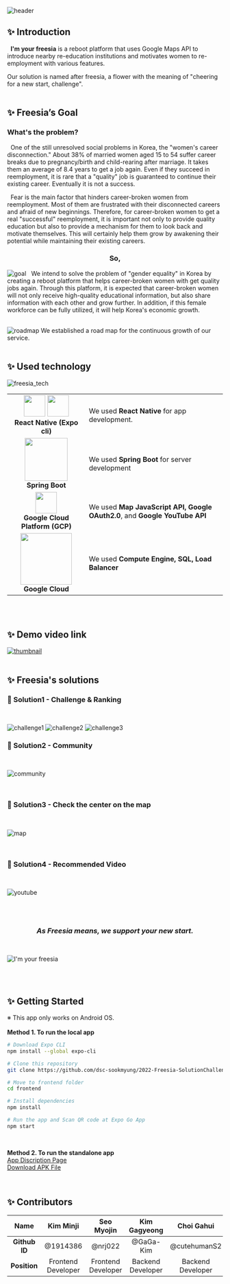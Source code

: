 ![header](https://capsule-render.vercel.app/api?type=waving&color=0:FF8B2A,100:FFEF5E&height=170&section=header&text=2022%20Solution%20Challenge%20-%20I'm%20your%20freesia&fontSize=30&fontAlign=40&fontAlignY=30&fontColor=ffffff&animation=fadeIn) <br>
## ✨ Introduction
&nbsp; **I'm your freesia** is a reboot platform that uses Google Maps API to introduce nearby re-education institutions and motivates women to re-employment with various features.

Our solution is named after freesia, a flower with the meaning of "cheering for a new start, challenge".
<br/><br/>

## ✨ Freesia’s Goal
### What's the problem?
&nbsp; One of the still unresolved social problems in Korea, the "women's career disconnection." About 38% of married women aged 15 to 54 suffer career breaks due to pregnancy/birth and child-rearing after marriage. It takes them an average of 8.4 years to get a job again. Even if they succeed in reemployment, it is rare that a "quality" job is guaranteed to continue their existing career. Eventually it is not a success.

&nbsp; Fear is the main factor that hinders career-broken women from reemployment. Most of them are frustrated with their disconnected careers and afraid of new beginnings. Therefore, for career-broken women to get a real "successful" reemployment, it is important not only to provide quality education but also to provide a mechanism for them to look back and motivate themselves. This will certainly help them grow by awakening their potential while maintaining their existing careers.

<h3 align="center"><b>So,</b></h3>

![goal](https://user-images.githubusercontent.com/61882016/160788790-0843a7f0-eb72-4263-918a-9987ed5ab0b8.png)
&nbsp; We intend to solve the problem of "gender equality" in Korea by creating a reboot platform that helps career-broken women with get quality jobs again. Through this platform, it is expected that career-broken women will not only receive high-quality educational information, but also share information with each other and grow further. In addition, if this female workforce can be fully utilized, it will help Korea's economic growth.
<br/><br/>

![roadmap](https://user-images.githubusercontent.com/61882016/171909418-a13835e1-09f9-44ed-994a-51b8a29ac5de.jpg)
We established a road map for the continuous growth of our service.
<br/><br/>

## ✨ Used technology
![freesia_tech](https://user-images.githubusercontent.com/87821678/160786178-f78336e5-7afe-4555-a2ca-29daadf1c36f.PNG)

<div align="center">
<table>
  <tr>
    <td align="center">
      <img src="https://user-images.githubusercontent.com/61882016/161264122-d9a65c2d-f6c5-4fad-bdaa-0a09e13ca1ef.png" width="50px">
      <img src="https://user-images.githubusercontent.com/61882016/161264613-e977ff87-76c3-4e6c-a9f4-6ca74e28cdf9.png" width="50px">
      <br/>
      <strong>React Native (Expo cli)</strong>
    </td>
    <td>We used <strong>React Native</strong> for app development.</td>
  </tr>
  <tr>
    <td align="center">
      <img src="https://user-images.githubusercontent.com/61882016/161264642-9339ba35-18cf-4597-8346-fb642ba6e25d.png" width="100px"><br/>
      <strong>Spring Boot</strong>
    </td>
    <td>We used <strong>Spring Boot</strong> for server development</td>
  </tr>
  <tr>
    <td align="center">
      <img src="https://user-images.githubusercontent.com/61882016/161265124-cd6f04df-c064-481f-800a-83e9e4a2ec3d.png" width="50px"><br/>
      <strong>Google Cloud Platform (GCP)</strong>
    </td>
    <td>We used <strong>Map JavaScript API, Google OAuth2.0</strong>, and <strong>Google YouTube API</strong></td>
  </tr>
    <tr>
    <td align="center">
      <img src="https://user-images.githubusercontent.com/87821678/160822322-7b6978e9-139b-4c52-af74-c47ac4d263a7.png" width="120px"><br/>
      <strong>Google Cloud</strong>
    </td>
    <td>We used <strong>Compute Engine, SQL, Load Balancer</strong></td>
  </tr>
</table>
</div>
<br/><br/>

## ✨ Demo video link
[![thumbnail](https://user-images.githubusercontent.com/61882016/171997705-6deb3679-94ce-4c9d-9512-d271896a6dc7.png)](https://youtu.be/jgnNlpfx0Vc)
<br/><br/>

## ✨ Freesia's solutions
<h3>💛 Solution1 - Challenge & Ranking</h3>
<br>

![challenge1](https://user-images.githubusercontent.com/61882016/171996657-2a249468-5507-4a58-b582-12203cfe03b4.png)
![challenge2](https://user-images.githubusercontent.com/61882016/171996669-891a7f53-9477-4454-83d9-d4ab99d3e333.png)
![challenge3](https://user-images.githubusercontent.com/61882016/171996675-725283a4-7a1d-4efe-9446-bc89f6343d5c.png)
<br>

<h3>💛 Solution2 - Community</h3>
<br>

![community](https://user-images.githubusercontent.com/61882016/171425929-8caec788-1f90-4d81-9aa2-d871d2a75a06.png)

<br>

<h3>💛 Solution3 - Check the center on the map</h3>
<br>

![map](https://user-images.githubusercontent.com/61882016/171428010-14cbfd33-869c-4c4c-94e4-ad4c6b740d5e.png)

<br>

<h3>💛 Solution4 - Recommended Video</h3>
<br>

![youtube](https://user-images.githubusercontent.com/61882016/171428686-baf19acc-c0ad-46ab-8ca4-d587ea339abf.png)

<br>
<br>

**<h3 align="center">_As Freesia means, we support your new start._</h3>**
<br>

![I'm your freesia](https://user-images.githubusercontent.com/87821678/160822845-be65bdce-2acd-451d-92b4-bb13707fe9e1.png)


<br/><br/>

## ✨ Getting Started
※ This app only works on Android OS. <br><br> 
**Method 1. To run the local app**

```bash
# Download Expo CLI
npm install --global expo-cli

# Clone this repository
git clone https://github.com/dsc-sookmyung/2022-Freesia-SolutionChallenge.git

# Move to frontend folder
cd frontend

# Install dependencies
npm install

# Run the app and Scan QR code at Expo Go App
npm start
```
<br>

**Method 2. To run the standalone app**  
[App Discription Page](https://expo.dev/@smjan27/frontend)  
[Download APK File](https://github.com/dsc-sookmyung/2022-Freesia-SolutionChallenge/releases/download/v1.0.0/Im_your_freesia.apk)  

<br />

## ✨ Contributors
| Name | Kim Minji | Seo Myojin | Kim Gagyeong | Choi Gahui |
| :-: | :-: | :-: | :-: | :-: |
| **Github ID** | @1914386 | @nrj022 | @GaGa-Kim | @cutehumanS2 |
| **Position** | Frontend Developer | Frontend Developer | Backend Developer | Backend Developer |
